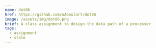 ```yaml
---
name: dot86
href: https://github.com/oAGoulart/dot86
image: /assets/img/dot86.png
brief: A class assignment to design the data path of a processor
tags:
  - assignment
  - stale
---
```

